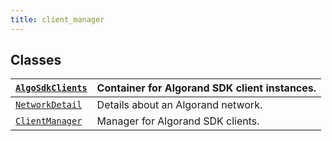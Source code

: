 ```yaml
---
title: client_manager
---
```


## Classes

| [`AlgoSdkClients`](/reference/algokit-utils-py/api/clients/client_manager/algosdkclients/#algokit_utils.clients.client_manager.AlgoSdkClients) | Container for Algorand SDK client instances. |
| ---------------------------------------------------------------------------------------------------------------------------------------------- | -------------------------------------------- |
| [`NetworkDetail`](/reference/algokit-utils-py/api/clients/client_manager/networkdetail/#algokit_utils.clients.client_manager.NetworkDetail)    | Details about an Algorand network.           |
| [`ClientManager`](/reference/algokit-utils-py/api/clients/client_manager/clientmanager/#algokit_utils.clients.client_manager.ClientManager)    | Manager for Algorand SDK clients.            |
